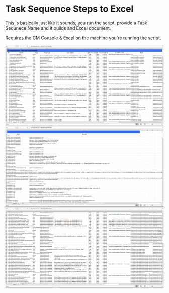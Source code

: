 # Task Sequence Steps to Excel

This is basically just like it sounds, you run the script, provide a Task Sequnece Name and it builds and Excel document.

Requires the CM Console & Excel on the machine you're running the script.

[![TS2E 01](media/TS2E01.png)](media/TS2E01.png)
[![TS2E 02](media/TS2E02.png)](media/TS2E02.png)
[![TS2E 03](media/TS2E03.png)](media/TS2E03.png)
